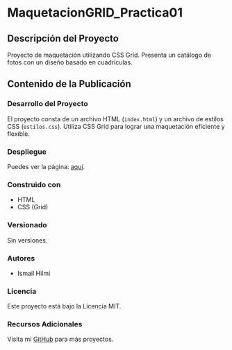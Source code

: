 # MaquetacionGRID_Practica01

## Descripción del Proyecto

Proyecto de maquetación utilizando CSS Grid. Presenta un catálogo de fotos con un diseño basado en cuadrículas.

## Contenido de la Publicación

### Desarrollo del Proyecto

El proyecto consta de un archivo HTML (`index.html`) y un archivo de estilos CSS (`estilos.css`). Utiliza CSS Grid para lograr una maquetación eficiente y flexible.

### Despliegue

Puedes ver la página: [aquí](https://github.com/HilmiIsmail/MaquetacionGRID_Practica01).

### Construido con

- HTML
- CSS (Grid)

### Versionado

Sin versiones.

### Autores

- Ismail Hilmi

### Licencia

Este proyecto está bajo la Licencia MIT.

### Recursos Adicionales

Visita mi [GitHub](https://github.com/HilmiIsmail) para más proyectos.
